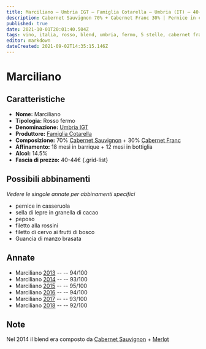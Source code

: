 ```yaml
---
title: Marciliano – Umbria IGT – Famiglia Cotarella – Umbria (IT) – 40-44€ – 5★
description: Cabernet Sauvignon 70% + Cabernet Franc 30% | Pernice in casseruola – Sella di lepre in granella di cacao – Peposo – Filetto alla rossini – Filetto di cervo ai frutti di bosco – Guancia di manzo brasata
published: true
date: 2021-10-01T20:01:40.504Z
tags: vino, italia, rosso, blend, umbria, fermo, 5 stelle, cabernet franc, filetto di cervo ai frutti di bosco, cabernet sauvignon, pernice in casseruola, sella di lepre in granella di cacao, peposo, filetto alla rossini, Prezzi: 40-44€, Guancia di manzo brasata
editor: markdown
dateCreated: 2021-09-02T14:35:15.146Z
---
```


# Marciliano

## Caratteristiche
- **Nome:** Marciliano
- **Tipologia:** Rosso fermo
- **Denominazione:** [Umbria IGT](/denominazioni/Italia/Umbria/IGT/Umbria)
- **Produttore:** [Famiglia Cotarella](/produttori/Italia/Umbria/Famiglia-Cotarella) 
- **Composizione:** 70% [Cabernet Sauvignon](/vitigni/Francia/bacca-nera/cabernet-sauvignon) + 30% [Cabernet Franc](/vitigni/Francia/bacca-nera/cabernet-franc)
- **Affinamento:** 18 mesi in barrique + 12 mesi in bottiglia 
- **Alcol:** 14.5%
- **Fascia di prezzo:** 40-44€
{.grid-list}

## Possibili abbinamenti
*Vedere le singole annate per abbinamenti specifici*

- pernice in casseruola
- sella di lepre in granella di cacao
- peposo
- filetto alla rossini
- filetto di cervo ai frutti di bosco
- Guancia di manzo brasata

## Annate
- Marciliano [2013](vini/Italia/Umbria/Famiglia-Cotarella/Marciliano/2013) -- <span class="star-5"></span> -- 94/100
- Marciliano [2014](vini/Italia/Umbria/Famiglia-Cotarella/Marciliano/2014) -- <span class="star-5"></span> -- 93/100
- Marciliano [2015](vini/Italia/Umbria/Famiglia-Cotarella/Marciliano/2015) -- <span class="star-5"></span> -- 95/100
- Marciliano [2016](vini/Italia/Umbria/Famiglia-Cotarella/Marciliano/2016) -- <span class="star-5"></span> -- 94/100
- Marciliano [2017](vini/Italia/Umbria/Famiglia-Cotarella/Marciliano/2017) -- <span class="star-5"></span> -- 93/100
- Marciliano [2018](vini/Italia/Umbria/Famiglia-Cotarella/Marciliano/2018) -- <span class="star-5"></span> -- 92/100

## Note
Nel 2014 il blend era composto da [Cabernet Sauvignon](/vitigni/Francia/bacca-nera/cabernet-sauvignon) + [Merlot](/vitigni/Francia/bacca-nera/merlot)
